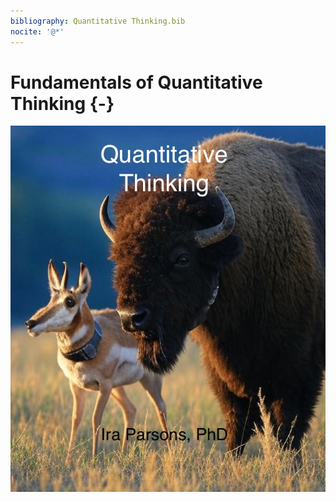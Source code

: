 ```yaml
---
bibliography: Quantitative Thinking.bib
nocite: '@*'
---
```


# Fundamentals of Quantitative Thinking {-}
![](images/BookCover.jpg)
